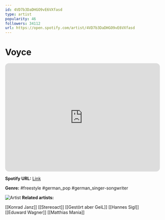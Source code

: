 ```yaml
---
id: 4VD7b3DaDHGO9vE6VXfasd
type: artist
popularity: 46
followers: 34112
url: https://open.spotify.com/artist/4VD7b3DaDHGO9vE6VXfasd
---
```

# Voyce

<iframe style="border-radius:12px" src="https://open.spotify.com/embed/artist/4VD7b3DaDHGO9vE6VXfasd" width="100%" height="352" frameBorder="0" allowfullscreen="" allow="autoplay; clipboard-write; encrypted-media; fullscreen; picture-in-picture" loading="lazy"></iframe>

**Spotify URL:** [Link](https://open.spotify.com/artist/4VD7b3DaDHGO9vE6VXfasd)

**Genre:**  #freestyle #german_pop #german_singer-songwriter

![Artist](https://i.scdn.co/image/ab6761610000e5ebd743333064f7ca79695530c1)
**Related artists:**

[[Konrad Janz]]
[[Stereoact]]
[[Gestört aber GeiL]]
[[Hannes Sigl]]
[[Eduward Wagner]]
[[Matthias Mania]]
